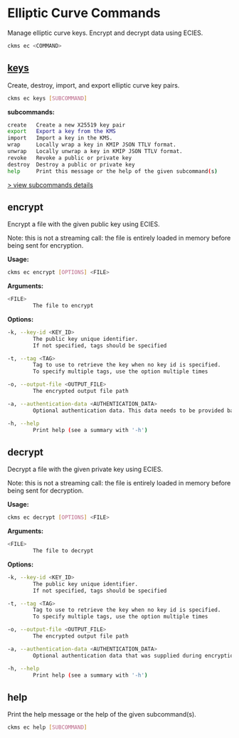 # Elliptic Curve Commands

Manage elliptic curve keys. Encrypt and decrypt data using ECIES.

```sh
ckms ec <COMMAND>
```

## [keys](./keys.md)

Create, destroy, import, and export elliptic curve key pairs.

```sh
ckms ec keys [SUBCOMMAND]
```

**subcommands:**

```sh
create   Create a new X25519 key pair
export   Export a key from the KMS
import   Import a key in the KMS.
wrap     Locally wrap a key in KMIP JSON TTLV format.
unwrap   Locally unwrap a key in KMIP JSON TTLV format.
revoke   Revoke a public or private key
destroy  Destroy a public or private key
help     Print this message or the help of the given subcommand(s)
```

[> view subcommands details](./keys.md)

## encrypt

Encrypt a file with the given public key using ECIES.

Note: this is not a streaming call: the file is entirely loaded in memory before being sent for encryption.

**Usage:**

```sh
ckms ec encrypt [OPTIONS] <FILE>
```

**Arguments:**

```sh
<FILE>
        The file to encrypt
```

**Options:**

```sh
-k, --key-id <KEY_ID>
        The public key unique identifier. 
        If not specified, tags should be specified

-t, --tag <TAG>
        Tag to use to retrieve the key when no key id is specified. 
        To specify multiple tags, use the option multiple times

-o, --output-file <OUTPUT_FILE>
        The encrypted output file path

-a, --authentication-data <AUTHENTICATION_DATA>
        Optional authentication data. This data needs to be provided back for decryption

-h, --help
        Print help (see a summary with '-h')
```

## decrypt

Decrypt a file with the given private key using ECIES.

Note: this is not a streaming call: the file is entirely loaded in memory before being sent for decryption.

**Usage:**

```sh
ckms ec decrypt [OPTIONS] <FILE>
```

**Arguments:**

```sh
<FILE>
        The file to decrypt
```

**Options:**

```sh
-k, --key-id <KEY_ID>
        The public key unique identifier. 
        If not specified, tags should be specified

-t, --tag <TAG>
        Tag to use to retrieve the key when no key id is specified. 
        To specify multiple tags, use the option multiple times

-o, --output-file <OUTPUT_FILE>
        The encrypted output file path

-a, --authentication-data <AUTHENTICATION_DATA>
        Optional authentication data that was supplied during encryption

-h, --help
        Print help (see a summary with '-h')
```

## help

Print the help message or the help of the given subcommand(s).

```sh
ckms ec help [SUBCOMMAND]
```
